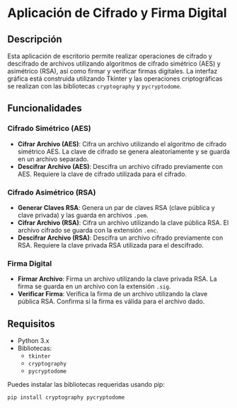 # Aplicación de Cifrado y Firma Digital

## Descripción

Esta aplicación de escritorio permite realizar operaciones de cifrado y descifrado de archivos utilizando algoritmos de cifrado simétrico (AES) y asimétrico (RSA), así como firmar y verificar firmas digitales. La interfaz gráfica está construida utilizando Tkinter y las operaciones criptográficas se realizan con las bibliotecas `cryptography` y `pycryptodome`.

## Funcionalidades

### Cifrado Simétrico (AES)

- **Cifrar Archivo (AES)**: Cifra un archivo utilizando el algoritmo de cifrado simétrico AES. La clave de cifrado se genera aleatoriamente y se guarda en un archivo separado.
- **Descifrar Archivo (AES)**: Descifra un archivo cifrado previamente con AES. Requiere la clave de cifrado utilizada para el cifrado.

### Cifrado Asimétrico (RSA)

- **Generar Claves RSA**: Genera un par de claves RSA (clave pública y clave privada) y las guarda en archivos `.pem`.
- **Cifrar Archivo (RSA)**: Cifra un archivo utilizando la clave pública RSA. El archivo cifrado se guarda con la extensión `.enc`.
- **Descifrar Archivo (RSA)**: Descifra un archivo cifrado previamente con RSA. Requiere la clave privada RSA utilizada para el descifrado.

### Firma Digital

- **Firmar Archivo**: Firma un archivo utilizando la clave privada RSA. La firma se guarda en un archivo con la extensión `.sig`.
- **Verificar Firma**: Verifica la firma de un archivo utilizando la clave pública RSA. Confirma si la firma es válida para el archivo dado.

## Requisitos

- Python 3.x
- Bibliotecas:
  - `tkinter`
  - `cryptography`
  - `pycryptodome`

Puedes instalar las bibliotecas requeridas usando pip:

```bash
pip install cryptography pycryptodome

